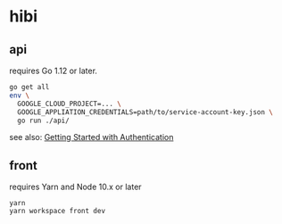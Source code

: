 # hibi

## api

requires Go 1.12 or later.

```sh
go get all
env \
  GOOGLE_CLOUD_PROJECT=... \
  GOOGLE_APPLIATION_CREDENTIALS=path/to/service-account-key.json \
  go run ./api/
```

see also: [Getting Started with Authentication][gcp-getting-started-with-authentication]

## front

requires Yarn and Node 10.x or later

```
yarn
yarn workspace front dev
```

[gcp-getting-started-with-authentication]: https://cloud.google.com/docs/authentication/getting-started
